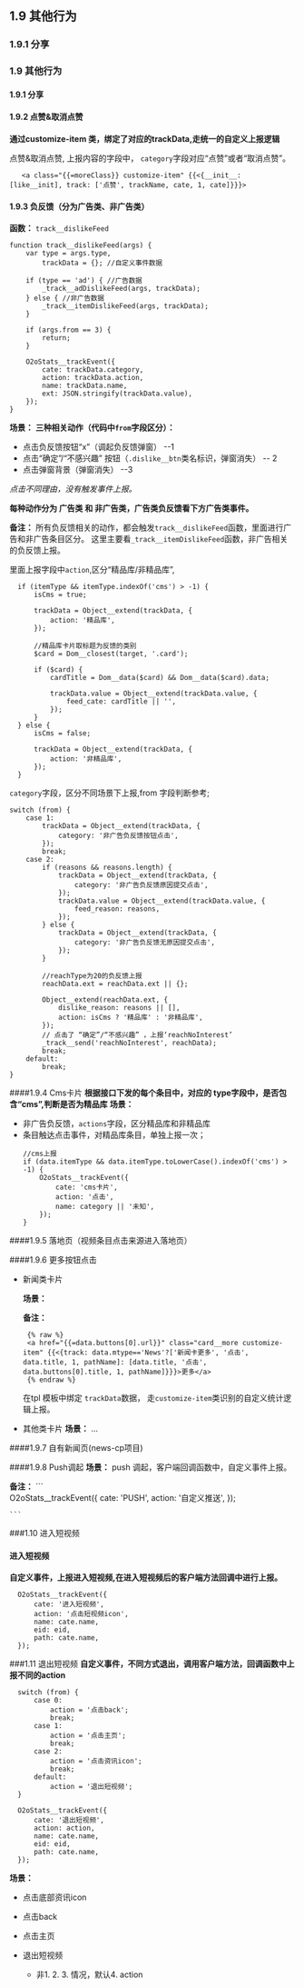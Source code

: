 ## 1.9 其他行为 ##
### 1.9.1 分享 ###

### 1.9 其他行为 ###
#### 1.9.1 分享 ####

#### 1.9.2 点赞&取消点赞 ####
**通过customize-item 类，绑定了对应的trackData,走统一的自定义上报逻辑**

点赞&取消点赞, 上报内容的字段中， `category`字段对应“点赞”或者“取消点赞”。






```
   <a class="{{=moreClass}} customize-item" {{<{__init__: [like__init], track: ['点赞', trackName, cate, 1, cate]}}}>

```




#### 1.9.3 负反馈（分为广告类、非广告类） ####  
**函数：** `track__dislikeFeed`
 ```
 function track__dislikeFeed(args) {
     var type = args.type,
         trackData = {}; //自定义事件数据

     if (type == 'ad') { //广告数据
         _track__adDislikeFeed(args, trackData);
     } else { //非广告数据
         _track__itemDislikeFeed(args, trackData);
     }

     if (args.from == 3) {
         return;
     }

     O2oStats__trackEvent({
         cate: trackData.category,
         action: trackData.action,
         name: trackData.name,
         ext: JSON.stringify(trackData.value),
     });
 }
 ```

**场景：**
 **三种相关动作（代码中`from`字段区分）：**
  - 点击负反馈按钮“x”（调起负反馈弹窗） --1
  - 点击“确定”/“不感兴趣” 按钮（`.dislike__btn`类名标识，弹窗消失） -- 2
  - 点击弹窗背景（弹窗消失） --3

 *点击不同理由，没有触发事件上报。*

**每种动作分为 广告类 和 非广告类，广告类负反馈看下方广告类事件。**

**备注：**
   所有负反馈相关的动作，都会触发`track__dislikeFeed`函数，里面进行广告和非广告条目区分。
   这里主要看`_track__itemDislikeFeed`函数，非广告相关的负反馈上报。

   里面上报字段中`action`,区分“精品库/非精品库”,
   ```
     if (itemType && itemType.indexOf('cms') > -1) {
         isCms = true;

         trackData = Object__extend(trackData, {
             action: '精品库',
         });

         //精品库卡片取标题为反馈的类别
         $card = Dom__closest(target, '.card');

         if ($card) {
             cardTitle = Dom__data($card) && Dom__data($card).data;

             trackData.value = Object__extend(trackData.value, {
                 feed_cate: cardTitle || '',
             });
         }
     } else {
         isCms = false;

         trackData = Object__extend(trackData, {
             action: '非精品库',
         });
     }

   ```

  `category`字段，区分不同场景下上报,from 字段判断参考;

  ```
  switch (from) {
      case 1:
          trackData = Object__extend(trackData, {
              category: '非广告负反馈按钮点击',
          });
          break;
      case 2:
          if (reasons && reasons.length) {
              trackData = Object__extend(trackData, {
                  category: '非广告负反馈原因提交点击',
              });
              trackData.value = Object__extend(trackData.value, {
                  feed_reason: reasons,
              });
          } else {
              trackData = Object__extend(trackData, {
                  category: '非广告负反馈无原因提交点击',
              });
          }

          //reachType为20的负反馈上报
          reachData.ext = reachData.ext || {};

          Object__extend(reachData.ext, {
              dislike_reason: reasons || [],
              action: isCms ? '精品库' : '非精品库',
          });
          // 点击了 “确定”/“不感兴趣” ，上报‘reachNoInterest’
          _track__send('reachNoInterest', reachData);
          break;
      default:
          break;
  }

  ```

####1.9.4 Cms卡片
 **根据接口下发的每个条目中，对应的 type字段中，是否包含“cms”,判断是否为精品库**
 **场景：**
   - 非广告负反馈，`actions`字段，区分精品库和非精品库
   - 条目触达点击事件，对精品库条目，单独上报一次；
     ```
     //cms上报
     if (data.itemType && data.itemType.toLowerCase().indexOf('cms') > -1) {
         O2oStats__trackEvent({
             cate: 'cms卡片',
             action: '点击',
             name: category || '未知',
         });
     }
     ```



####1.9.5 落地页（视频条目点击来源进入落地页）


####1.9.6 更多按钮点击
- 新闻类卡片

  **场景：**

  **备注：**
     ```
      {% raw %}
      <a href="{{=data.buttons[0].url}}" class="card__more customize-item" {{<{track: data.mtype=='News'?['新闻卡更多', '点击', data.title, 1, pathName]: [data.title, '点击', data.buttons[0].title, 1, pathName]}}}>更多</a>
      {% endraw %}
     ```  
    在tpl 模板中绑定 `trackData`数据， 走`customize-item`类识别的自定义统计逻辑上报。
- 其他类卡片
   **场景：** ...

####1.9.7 自有新闻页(news-cp项目)  


####1.9.8 Push调起
  **场景：** push 调起，客户端回调函数中，自定义事件上报。

  **备注：**
    ```  
        O2oStats__trackEvent({
         cate: 'PUSH',
         action: '自定义推送',
     });

    ```


###1.10 进入短视频
#### 进入短视频 ####
  **自定义事件，上报进入短视频,在进入短视频后的客户端方法回调中进行上报。**
   ```
     O2oStats__trackEvent({
         cate: '进入短视频',
         action: '点击短视频icon',
         name: cate.name,
         eid: eid,
         path: cate.name,
     });
   ```

###1.11 退出短视频
  **自定义事件，不同方式退出，调用客户端方法，回调函数中上报不同的action**

  ```
    switch (from) {
        case 0:
            action = '点击back';
            break;
        case 1:
            action = '点击主页';
            break;
        case 2:
            action = '点击资讯icon';
            break;
        default:
            action = '退出短视频';
    }

    O2oStats__trackEvent({
        cate: '退出短视频',
        action: action,
        name: cate.name,
        eid: eid,
        path: cate.name,
    });

  ```

  **场景：**
  - 点击底部资讯icon
  - 点击back
  - 点击主页
  - 退出短视频

    - 非1. 2. 3. 情况，默认4. action
